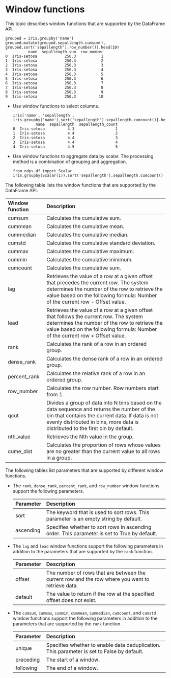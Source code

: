 # Window functions

This topic describes window functions that are supported by the DataFrame API.

```
grouped = iris.groupby('name')
grouped.mutate(grouped.sepallength.cumsum(), grouped.sort('sepallength').row_number()).head(10)
          name  sepallength_sum  row_number
0  Iris-setosa            250.3           1
1  Iris-setosa            250.3           2
2  Iris-setosa            250.3           3
3  Iris-setosa            250.3           4
4  Iris-setosa            250.3           5
5  Iris-setosa            250.3           6
6  Iris-setosa            250.3           7
7  Iris-setosa            250.3           8
8  Iris-setosa            250.3           9
9  Iris-setosa            250.3          10
```

-   Use window functions to select columns.

    ```
    iris['name', 'sepallength', iris.groupby('name').sort('sepallength').sepallength.cumcount()].head(5)
              name  sepallength  sepallength_count
    0  Iris-setosa          4.3                  1
    1  Iris-setosa          4.4                  2
    2  Iris-setosa          4.4                  3
    3  Iris-setosa          4.4                  4
    4  Iris-setosa          4.5                  5
    ```

-   Use window functions to aggregate data by scalar. The processing method is a combination of grouping and aggregation.

    ```
    from odps.df import Scalar
    iris.groupby(Scalar(1)).sort('sepallength').sepallength.cumcount()
    ```


The following table lists the window functions that are supported by the DataFrame API.

|Window function|Description|
|:--------------|:----------|
|cumsum|Calculates the cumulative sum.|
|cummean|Calculates the cumulative mean.|
|cummedian|Calculates the cumulative median.|
|cumstd|Calculates the cumulative standard deviation.|
|cummax|Calculates the cumulative maximum.|
|cummin|Calculates the cumulative minimum.|
|cumcount|Calculates the cumulative sum.|
|lag|Retrieves the value of a row at a given offset that precedes the current row. The system determines the number of the row to retrieve the value based on the following formula: Number of the current row - Offset value.|
|lead|Retrieves the value of a row at a given offset that follows the current row. The system determines the number of the row to retrieve the value based on the following formula: Number of the current row + Offset value.|
|rank|Calculates the rank of a row in an ordered group.|
|dense\_rank|Calculates the dense rank of a row in an ordered group.|
|percent\_rank|Calculates the relative rank of a row in an ordered group.|
|row\_number|Calculates the row number. Row numbers start from 1.|
|qcut|Divides a group of data into N bins based on the data sequence and returns the number of the bin that contains the current data. If data is not evenly distributed in bins, more data is distributed to the first bin by default.|
|nth\_value|Retrieves the Nth value in the group.|
|cume\_dist|Calculates the proportion of rows whose values are no greater than the current value to all rows in a group.|

The following tables list parameters that are supported by different window functions.

-   The `rank`, `dense_rank`, `percent_rank`, and `row_number` window functions support the following parameters.

    |Parameter|Description|
    |:--------|:----------|
    |sort|The keyword that is used to sort rows. This parameter is an empty string by default.|
    |ascending|Specifies whether to sort rows in ascending order. This parameter is set to True by default.|

-   The `lag` and `lead` window functions support the following parameters in addition to the parameters that are supported by the `rank` function.

    |Parameter|Description|
    |:--------|:----------|
    |offset|The number of rows that are between the current row and the row where you want to retrieve data.|
    |default|The value to return if the row at the specified offset does not exist.|

-   The `cumsum`, `cummax`, `cummin`, `cummean`, `cummedian`, `cumcount`, and `cumstd` window functions support the following parameters in addition to the parameters that are supported by the `rank` function.

    |Parameter|Description|
    |:--------|:----------|
    |unique|Specifies whether to enable data deduplication. This parameter is set to False by default.|
    |preceding|The start of a window.|
    |following|The end of a window.|


